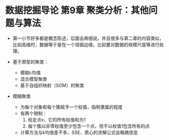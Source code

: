 # 数据挖掘导论 第9章 聚类分析：其他问题与算法

+ 第一小节好多都是概念陈述，后面会再细说。并且很多与第二章的内容类似，比如高维时，数据等于是在一个球面边缘，比如要对数据的规模尺度等进行处理。

+ 基于原型的聚类：
  + 模糊c均值
  + 混合模型聚类
  + 基于自组织映射（SOM）的聚类
  
+ 模糊聚类
  + 为每个对象和每个簇赋予一个权值，指明隶属的程度
  + 有两个限制：
    1. 给定点x，它的所有权值和为1
    2. 每个簇以非零权值至少包含一个点，但不以权值1包含所有的点
  + 计算方法与k均值差不多，SSE、质心的求解公式会略微改变
